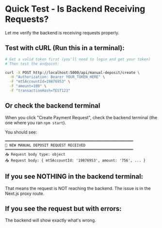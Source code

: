 # Quick Test - Is Backend Receiving Requests?

Let me verify the backend is receiving requests properly.

## Test with cURL (Run this in a terminal):

```bash
# Get a valid token first (you'll need to login and get your token)
# Then test the endpoint:

curl -X POST http://localhost:5000/api/manual-deposit/create \
  -H "Authorization: Bearer YOUR_TOKEN_HERE" \
  -F "mt5AccountId=19876953" \
  -F "amount=100" \
  -F "transactionHash=TEST123"
```

## Or check the backend terminal

When you click "Create Payment Request", check the backend terminal (the one where you ran `npm start`).

You should see:
```
═══════════════════════════════════════════════════════════
🚀 NEW MANUAL DEPOSIT REQUEST RECEIVED
═══════════════════════════════════════════════════════════
📥 Request body type: object
📥 Request body: { mt5AccountId: '19876953', amount: '756', ... }
```

## If you see NOTHING in the backend terminal:

That means the request is NOT reaching the backend. The issue is in the Next.js proxy route.

## If you see the request but with errors:

The backend will show exactly what's wrong.

